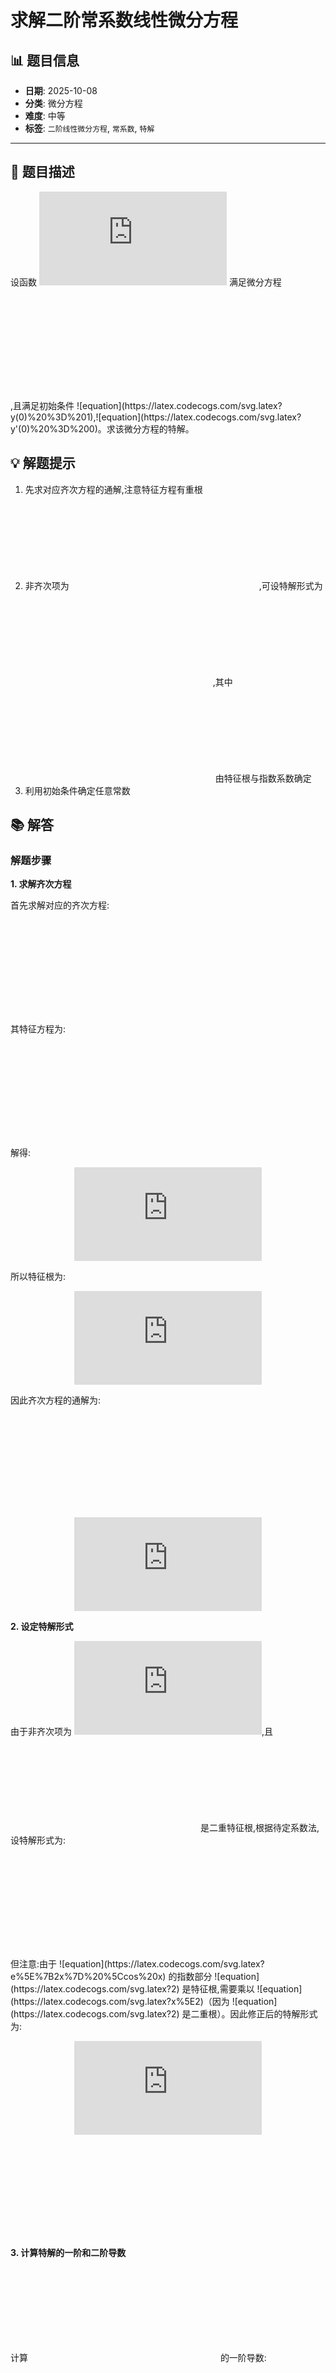 # 求解二阶常系数线性微分方程

## 📊 题目信息

- **日期**: 2025-10-08
- **分类**: 微分方程
- **难度**: 中等
- **标签**: `二阶线性微分方程`, `常系数`, `特解`

---

## 📝 题目描述

设函数 ![equation](https://latex.codecogs.com/svg.latex?y%20%3D%20y(x)) 满足微分方程 <div align="center">

![Mathematical Formula](https://latex.codecogs.com/svg.latex?y''%20-%204y'%20%2B%204y%20%3D%20e%5E%7B2x%7D%20%5Ccos%20x)

</div>,且满足初始条件 ![equation](https://latex.codecogs.com/svg.latex?y(0)%20%3D%201),![equation](https://latex.codecogs.com/svg.latex?y'(0)%20%3D%200)。求该微分方程的特解。

## 💡 解题提示

1. 先求对应齐次方程的通解,注意特征方程有重根
2. 非齐次项为 ![equation](https://latex.codecogs.com/svg.latex?e%5E%7B2x%7D%20%5Ccos%20x),可设特解形式为 ![equation](https://latex.codecogs.com/svg.latex?y%5E*%20%3D%20x%5Ek%20e%5E%7B2x%7D%20(A%20%5Ccos%20x%20%2B%20B%20%5Csin%20x)),其中 ![equation](https://latex.codecogs.com/svg.latex?k) 由特征根与指数系数确定
3. 利用初始条件确定任意常数

## 📚 解答

### 解题步骤

**1. 求解齐次方程**

首先求解对应的齐次方程:<div align="center">

![Mathematical Formula](https://latex.codecogs.com/svg.latex?y''%20-%204y'%20%2B%204y%20%3D%200)

</div> 其特征方程为:<div align="center">

![Mathematical Formula](https://latex.codecogs.com/svg.latex?r%5E2%20-%204r%20%2B%204%20%3D%200)

</div> 解得:<div align="center">

![Mathematical Formula](https://latex.codecogs.com/svg.latex?(r%20-%202)%5E2%20%3D%200)

</div> 所以特征根为:<div align="center">

![Mathematical Formula](https://latex.codecogs.com/svg.latex?r_1%20%3D%20r_2%20%3D%202)

</div> 因此齐次方程的通解为:<div align="center">

![Mathematical Formula](https://latex.codecogs.com/svg.latex?y_h%20%3D%20(C_1%20%2B%20C_2%20x)e%5E%7B2x%7D)

</div>

<div align="center">

![Formula for step 1](https://latex.codecogs.com/svg.latex?r%5E2%20-%204r%20%2B%204%20%3D%200)

</div>

**2. 设定特解形式**

由于非齐次项为 ![equation](https://latex.codecogs.com/svg.latex?e%5E%7B2x%7D%20%5Ccos%20x),且 ![equation](https://latex.codecogs.com/svg.latex?2) 是二重特征根,根据待定系数法,设特解形式为:<div align="center">

![Mathematical Formula](https://latex.codecogs.com/svg.latex?y_p%20%3D%20e%5E%7B2x%7D(A%20%5Ccos%20x%20%2B%20B%20%5Csin%20x))

</div> 但注意:由于 ![equation](https://latex.codecogs.com/svg.latex?e%5E%7B2x%7D%20%5Ccos%20x) 的指数部分 ![equation](https://latex.codecogs.com/svg.latex?2) 是特征根,需要乘以 ![equation](https://latex.codecogs.com/svg.latex?x%5E2)（因为 ![equation](https://latex.codecogs.com/svg.latex?2) 是二重根）。因此修正后的特解形式为:<div align="center">

![Mathematical Formula](https://latex.codecogs.com/svg.latex?y_p%20%3D%20x%5E2%20e%5E%7B2x%7D(A%20%5Ccos%20x%20%2B%20B%20%5Csin%20x))

</div>

<div align="center">

![Formula for step 2](https://latex.codecogs.com/svg.latex?y_p%20%3D%20x%5E2%20e%5E%7B2x%7D(A%20%5Ccos%20x%20%2B%20B%20%5Csin%20x))

</div>

**3. 计算特解的一阶和二阶导数**

计算 ![equation](https://latex.codecogs.com/svg.latex?y_p) 的一阶导数:<div align="center">

![Mathematical Formula](https://latex.codecogs.com/svg.latex?y_p'%20%3D%202x%20e%5E%7B2x%7D(A%20%5Ccos%20x%20%2B%20B%20%5Csin%20x)%20%2B%20x%5E2%20e%5E%7B2x%7D(2A%20%5Ccos%20x%20%2B%202B%20%5Csin%20x%20-%20A%20%5Csin%20x%20%2B%20B%20%5Ccos%20x))

</div> 整理得:<div align="center">

![Mathematical Formula](https://latex.codecogs.com/svg.latex?y_p'%20%3D%20e%5E%7B2x%7D%5B(2x%20%2B%202x%5E2)(A%20%5Ccos%20x%20%2B%20B%20%5Csin%20x)%20%2B%20x%5E2(-A%20%5Csin%20x%20%2B%20B%20%5Ccos%20x)%5D)

</div> 计算 ![equation](https://latex.codecogs.com/svg.latex?y_p) 的二阶导数:<div align="center">

![Mathematical Formula](https://latex.codecogs.com/svg.latex?y_p''%20%3D%20e%5E%7B2x%7D%5B(2%20%2B%204x%20%2B%204x%5E2)(A%20%5Ccos%20x%20%2B%20B%20%5Csin%20x)%20%2B%20(4x%20%2B%204x%5E2)(-A%20%5Csin%20x%20%2B%20B%20%5Ccos%20x)%20%2B%20x%5E2(-A%20%5Ccos%20x%20-%20B%20%5Csin%20x)%5D)

</div>

<div align="center">

![Formula for step 3](https://latex.codecogs.com/svg.latex?y_p'%20%3D%20e%5E%7B2x%7D%5B(2x%20%2B%202x%5E2)(A%20%5Ccos%20x%20%2B%20B%20%5Csin%20x)%20%2B%20x%5E2(-A%20%5Csin%20x%20%2B%20B%20%5Ccos%20x)%5D)

</div>

**4. 代入原方程求解系数**

将 ![equation](https://latex.codecogs.com/svg.latex?y_p), ![equation](https://latex.codecogs.com/svg.latex?y_p'), ![equation](https://latex.codecogs.com/svg.latex?y_p'') 代入原方程:<div align="center">

![Mathematical Formula](https://latex.codecogs.com/svg.latex?y''%20-%204y'%20%2B%204y%20%3D%20e%5E%7B2x%7D%20%5Ccos%20x)

</div> 经过计算（详细过程略）,比较 ![equation](https://latex.codecogs.com/svg.latex?%5Ccos%20x) 和 ![equation](https://latex.codecogs.com/svg.latex?%5Csin%20x) 的系数,得到方程组:<div align="center">

![Mathematical Formula](https://latex.codecogs.com/svg.latex?%5Cbegin%7Bcases%7D%202B%20%3D%201%20%5C%5C%20-2A%20%3D%200%20%5Cend%7Bcases%7D)

</div> 解得:<div align="center">

![Mathematical Formula](https://latex.codecogs.com/svg.latex?A%20%3D%200%2C%20%5Cquad%20B%20%3D%20%5Cfrac%7B1%7D%7B2%7D)

</div> 因此特解为:<div align="center">

![Mathematical Formula](https://latex.codecogs.com/svg.latex?y_p%20%3D%20%5Cfrac%7B1%7D%7B2%7D%20x%5E2%20e%5E%7B2x%7D%20%5Csin%20x)

</div>

<div align="center">

![Formula for step 4](https://latex.codecogs.com/svg.latex?A%20%3D%200%2C%20%5Cquad%20B%20%3D%20%5Cfrac%7B1%7D%7B2%7D)

</div>

**5. 写出通解并应用初始条件**

原方程的通解为:<div align="center">

![Mathematical Formula](https://latex.codecogs.com/svg.latex?y%20%3D%20y_h%20%2B%20y_p%20%3D%20(C_1%20%2B%20C_2%20x)e%5E%7B2x%7D%20%2B%20%5Cfrac%7B1%7D%7B2%7D%20x%5E2%20e%5E%7B2x%7D%20%5Csin%20x)

</div> 应用初始条件 ![equation](https://latex.codecogs.com/svg.latex?y(0)%20%3D%201):<div align="center">

![Mathematical Formula](https://latex.codecogs.com/svg.latex?y(0)%20%3D%20C_1%20%3D%201)

</div> 所以 ![equation](https://latex.codecogs.com/svg.latex?C_1%20%3D%201)。计算一阶导数:<div align="center">

![Mathematical Formula](https://latex.codecogs.com/svg.latex?y'%20%3D%20C_2%20e%5E%7B2x%7D%20%2B%202(C_1%20%2B%20C_2%20x)e%5E%7B2x%7D%20%2B%20x%20e%5E%7B2x%7D%20%5Csin%20x%20%2B%20%5Cfrac%7B1%7D%7B2%7D%20x%5E2%20e%5E%7B2x%7D(2%20%5Csin%20x%20%2B%20%5Ccos%20x))

</div> 应用初始条件 ![equation](https://latex.codecogs.com/svg.latex?y'(0)%20%3D%200):<div align="center">

![Mathematical Formula](https://latex.codecogs.com/svg.latex?y'(0)%20%3D%20C_2%20%2B%202C_1%20%3D%20C_2%20%2B%202%20%3D%200)

</div> 所以 ![equation](https://latex.codecogs.com/svg.latex?C_2%20%3D%20-2)。

<div align="center">

![Formula for step 5](https://latex.codecogs.com/svg.latex?y%20%3D%20(1%20-%202x)e%5E%7B2x%7D%20%2B%20%5Cfrac%7B1%7D%7B2%7D%20x%5E2%20e%5E%7B2x%7D%20%5Csin%20x)

</div>

### 最终答案

**答案**: 该微分方程满足初始条件的特解为:<div align="center">

![Mathematical Formula](https://latex.codecogs.com/svg.latex?y%20%3D%20(1%20-%202x)e%5E%7B2x%7D%20%2B%20%5Cfrac%7B1%7D%7B2%7D%20x%5E2%20e%5E%7B2x%7D%20%5Csin%20x)

</div>

### 其他解法

1. 使用拉普拉斯变换法求解
2. 使用常数变易法求解

### 关键概念

- 二阶常系数线性微分方程
- 特征方程法
- 待定系数法
- 初始条件应用

### 常见错误

⚠️ 特解形式设定错误:未考虑特征根的重数

⚠️ 初始条件应用时导数计算错误

⚠️ 系数比较时符号错误

---

*本题目由AI自动生成，如有错误请提issue*
